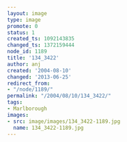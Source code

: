 ```yaml
---
layout: image
type: image
promote: 0
status: 1
created_ts: 1092143835
changed_ts: 1372159444
node_id: 1189
title: '134_3422'
author: anj
created: '2004-08-10'
changed: '2013-06-25'
redirect_from:
- "/node/1189/"
permalink: "/2004/08/10/134_3422/"
tags:
- Marlborough
images:
- src: image/images/134_3422-1189.jpg
  name: 134_3422-1189.jpg
---
```


